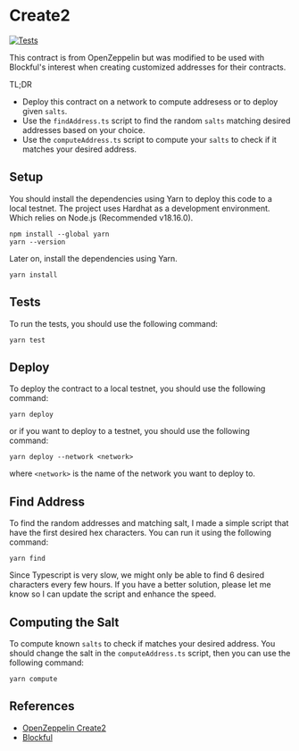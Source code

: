 # Create2

[![Tests](https://github.com/0xneves/create2/actions/workflows/tests.yml/badge.svg)](https://github.com/0xneves/create2/actions/workflows/tests.yml)

This contract is from OpenZeppelin but was modified to be used with Blockful's interest when creating customized addresses for their contracts.

TL;DR

- Deploy this contract on a network to compute addresess or to deploy given `salts`.
- Use the `findAddress.ts` script to find the random `salts` matching desired addresses based on your choice.
- Use the `computeAddress.ts` script to compute your `salts` to check if it matches your desired address.

## Setup

You should install the dependencies using Yarn to deploy this code to a local testnet. The project uses Hardhat as a development environment. Which relies on Node.js (Recommended v18.16.0).

```
npm install --global yarn
yarn --version
```

Later on, install the dependencies using Yarn.

```
yarn install
```

## Tests

To run the tests, you should use the following command:

```
yarn test
```

## Deploy

To deploy the contract to a local testnet, you should use the following command:

```
yarn deploy
```

or if you want to deploy to a testnet, you should use the following command:

```
yarn deploy --network <network>
```

where `<network>` is the name of the network you want to deploy to.

## Find Address

To find the random addresses and matching salt, I made a simple script that have the first desired hex characters. You can run it using the following command:

```
yarn find
```

Since Typescript is very slow, we might only be able to find 6 desired characters every few hours. If you have a better solution, please let me know so I can update the script and enhance the speed.

## Computing the Salt

To compute known `salts` to check if matches your desired address. You should change the salt in the `computeAddress.ts` script, then you can use the following command:

```
yarn compute
```

## References

- [OpenZeppelin Create2](https://github.com/OpenZeppelin/openzeppelin-contracts/blob/master/contracts/utils/Create2.sol)
- [Blockful](https://github.com/blockful-io)
